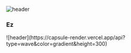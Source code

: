 ![header](https://capsule-render.vercel.app/api?type=wave&color=gradient&height=300)
<h3>Ez</h3>
![header](https://capsule-render.vercel.app/api?type=wave&color=gradient&height=300)
